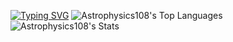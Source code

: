 [![Typing SVG](https://readme-typing-svg.herokuapp.com?font=Tektur&weight=500&duration=3000&pause=200&color=BE85F7&width=435&lines=Hi!+I'm+Delana!;I+love+physics%2C+and+I+love+to+learn!+%F0%9F%9A%80;Welcome...+to+my+github!+:D)](https://git.io/typing-svg)
![Astrophysics108's Top Languages](https://github-readme-stats.vercel.app/api/top-langs/?username=Astrophysics108&theme=tokyonight&show_icons=true&hide_border=true&layout=compact)
![Astrophysics108's Stats](https://github-readme-stats.vercel.app/api?username=Astrophysics108&theme=tokyonight&show_icons=true&hide_border=true&count_private=true)
